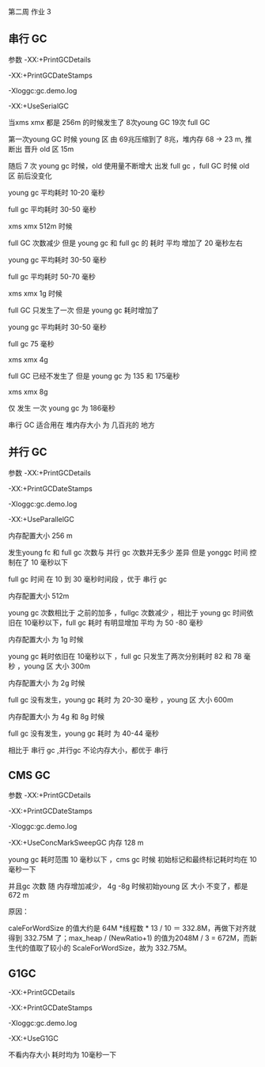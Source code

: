 第二周 作业 3

## 串行 GC 

参数 
-XX:+PrintGCDetails

-XX:+PrintGCDateStamps 

-Xloggc:gc.demo.log 

-XX:+UseSerialGC

 当xms xmx  都是 256m 的时候发生了 8次young GC  19次 full GC

第一次young GC 时候 young 区  由 69兆压缩到了 8兆，堆内存 68 -> 23 m, 推断出 晋升 old 区 15m

随后 7 次   young gc  时候，old 使用量不断增大 出发 full gc ，full GC 时候 old 区 前后没变化

young gc 平均耗时 10-20 毫秒 

full gc  平均耗时 30-50 毫秒



xms xmx  512m 时候   

full  GC 次数减少  但是 young gc  和 full  gc 的 耗时 平均 增加了 20 毫秒左右

young gc 平均耗时 30-50 毫秒 

full gc  平均耗时 50-70 毫秒



xms xmx  1g 时候   

full  GC 只发生了一次    但是 young gc   耗时增加了 

young gc 平均耗时 30-50 毫秒 

full gc  75 毫秒



xms xmx  4g  

full  GC 已经不发生了    但是 young gc   为  135 和 175毫秒 



xms xmx  8g  

仅 发生 一次 young gc   为  186毫秒 

 串行  GC 适合用在  堆内存大小 为 几百兆的 地方



## 并行 GC 

参数 
-XX:+PrintGCDetails

-XX:+PrintGCDateStamps 

-Xloggc:gc.demo.log 

-XX:+UseParallelGC

内存配置大小 256 m

发生young fc 和 full  gc 次数与 并行 gc 次数并无多少 差异 但是 yonggc 时间 控制在了 10 毫秒以下

full gc 时间 在 10 到 30 毫秒时间段 ，优于 串行 gc

 内存配置大小  512m

young gc  次数相比于 之前的加多 ，fullgc 次数减少 ，相比于 young  gc  时间依旧在 10毫秒以下，full gc  耗时 有明显增加  平均 为  50 -80 毫秒

 内存配置大小 为 1g 时候 

young  gc  耗时依旧在 10毫秒以下 ，full gc  只发生了两次分别耗时 82 和 78 毫秒 ，young 区  大小 300m

 内存配置大小 为 2g 时候 

 full  gc 没有发生，young  gc 耗时 为 20-30 毫秒  ，young 区  大小 600m

 内存配置大小 为 4g 和 8g  时候 

 full  gc 没有发生，young  gc 耗时 为 40-44 毫秒 

相比于 串行 gc ,并行gc 不论内存大小，都优于 串行



## CMS GC

参数 
-XX:+PrintGCDetails

-XX:+PrintGCDateStamps 

-Xloggc:gc.demo.log 

-XX:+UseConcMarkSweepGC
内存  128 m

young gc 耗时范围 10 毫秒以下 ，cms gc 时候 初始标记和最终标记耗时均在 10毫秒一下

并且gc 次数 随 内存增加减少， 4g -8g 时候初始young 区 大小 不变了，都是 672 m

原因：

 caleForWordSize 的值大约是 64M *线程数 * 13 / 10 ＝ 332.8M，再做下对齐就得到 332.75M 了；max_heap / (NewRatio+1) 的值为2048M / 3 = 672M，而新生代的值取了较小的 ScaleForWordSize，故为 332.75M。

## G1GC

-XX:+PrintGCDetails

-XX:+PrintGCDateStamps 

-Xloggc:gc.demo.log 

-XX:+UseG1GC

不看内存大小 耗时均为 10毫秒一下

